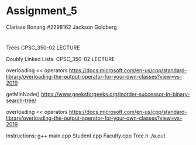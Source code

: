# Assignment_5
Clarisse Bonang
  #2298162
Jackson Goldberg
  #

Trees
  CPSC_350-02 LECTURE  

Doubly Linked Lists.
  CPSC_350-02 LECTURE

overloading << operators
  https://docs.microsoft.com/en-us/cpp/standard-library/overloading-the-output-operator-for-your-own-classes?view=vs-2019

getMinNode()
  https://www.geeksforgeeks.org/inorder-successor-in-binary-search-tree/

overloading << operators
  https://docs.microsoft.com/en-us/cpp/standard-library/overloading-the-output-operator-for-your-own-classes?view=vs-2019

Instructions:
       g++ main.cpp Student.cpp Faculty.cpp Tree.h
       ./a.out
